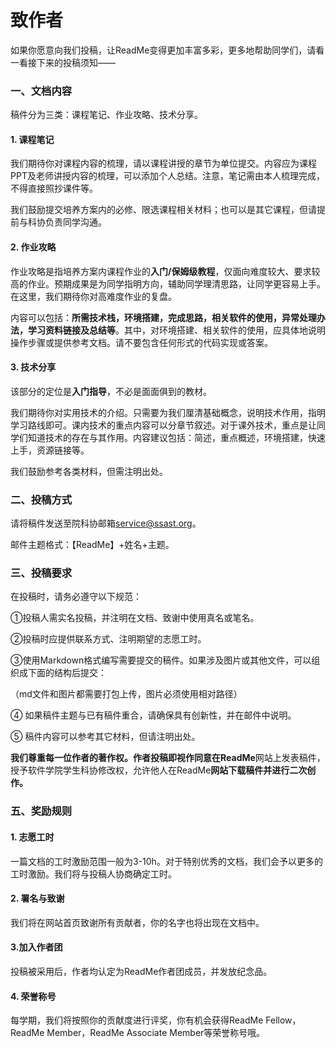 # 致作者

如果你愿意向我们投稿，让ReadMe变得更加丰富多彩，更多地帮助同学们，请看一看接下来的投稿须知——

### 一、文档内容

稿件分为三类：课程笔记、作业攻略、技术分享。



#### 1. 课程笔记

我们期待你对课程内容的梳理，请以课程讲授的章节为单位提交。内容应为课程PPT及老师讲授内容的梳理，可以添加个人总结。注意，笔记需由本人梳理完成，不得直接照抄课件等。

我们鼓励提交培养方案内的必修、限选课程相关材料；也可以是其它课程，但请提前与科协负责同学沟通。

 

#### 2. 作业攻略

作业攻略是指培养方案内课程作业的**入门/保姆级教程**，仅面向难度较大、要求较高的作业。预期成果是为同学指明方向，辅助同学理清思路，让同学更容易上手。在这里，我们期待你对高难度作业的复盘。

内容可以包括：**所需技术栈，环境搭建，完成思路，相关软件的使用，异常处理办法，学习资料链接及总结等**。其中，对环境搭建、相关软件的使用，应具体地说明操作步骤或提供参考文档。请不要包含任何形式的代码实现或答案。

 

#### 3. 技术分享

该部分的定位是**入门指导**，不必是面面俱到的教材。

我们期待你对实用技术的介绍。只需要为我们厘清基础概念，说明技术作用，指明学习路线即可。课内技术的重点内容可以分章节叙述。对于课外技术，重点是让同学们知道技术的存在与其作用。内容建议包括：简述，重点概述，环境搭建，快速上手，资源链接等。

我们鼓励参考各类材料，但需注明出处。

 

 

### 二、投稿方式

请将稿件发送至院科协邮箱[service@ssast.org](mailto:发送至院科协邮箱service@ssast.org)。

邮件主题格式：【ReadMe】+姓名+主题。

 

### 三、投稿要求

在投稿时，请务必遵守以下规范：

 

①投稿人需实名投稿，并注明在文档、致谢中使用真名或笔名。

②投稿时应提供联系方式、注明期望的志愿工时。

③使用Markdown格式编写需要提交的稿件。如果涉及图片或其他文件，可以组织成下面的结构后提交：

（md文件和图片都需要打包上传，图片必须使用相对路径）



④ 如果稿件主题与已有稿件重合，请确保具有创新性，并在邮件中说明。

⑤ 稿件内容可以参考其它材料，但请注明出处。

 

**我们尊重每一位作者的著作权。作者投稿即视作同意在ReadMe**网站上发表稿件，授予软件学院学生科协修改权，允许他人在ReadMe**网站下载稿件并进行二次创作。**

 

### 五、奖励规则

#### 1. 志愿工时

一篇文档的工时激励范围一般为3-10h。对于特别优秀的文档，我们会予以更多的工时激励。我们将与投稿人协商确定工时。

#### 2. 署名与致谢

我们将在网站首页致谢所有贡献者，你的名字也将出现在文档中。

#### 3.加入作者团

投稿被采用后，作者均认定为ReadMe作者团成员，并发放纪念品。

#### 4. 荣誉称号

每学期，我们将按照你的贡献度进行评奖，你有机会获得ReadMe Fellow，ReadMe Member，ReadMe Associate Member等荣誉称号哦。

